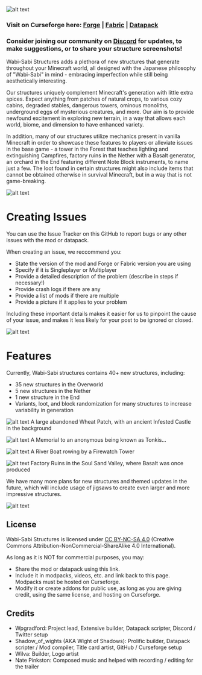 ![alt text](https://i.imgur.com/1EiT59N.png)
### Visit on Curseforge here: [Forge](https://www.curseforge.com/minecraft/mc-mods/wabi-sabi-structures-forge) | [Fabric](https://www.curseforge.com/minecraft/mc-mods/wabi-sabi-structures-fabric) | [Datapack](https://www.curseforge.com/minecraft/texture-packs/wabi-sabi-structures-datapack)
### Consider joining our community on [Discord](https://discord.gg/xJZbkfPrxJ) for updates, to make suggestions, or to share your structure screenshots!

Wabi-Sabi Structures adds a plethora of new structures that generate throughout your Minecraft world, all designed with the Japanese philosophy of "Wabi-Sabi" in mind - embracing imperfection while still being aesthetically interesting.

Our structures uniquely complement Minecraft's generation with little extra spices. Expect anything from patches of natural crops, to various cozy cabins, degraded stables, dangerous towers, ominous monoliths, underground eggs of mysterious creatures, and more. Our aim is to provide newfound excitement in exploring new terrain, in a way that allows each world, biome, and dimension to have enhanced variety.

In addition, many of our structures utilize mechanics present in vanilla Minecraft in order to showcase these features to players or alleviate issues in the base game - a tower in the Forest that teaches lighting and extinguishing Campfires, factory ruins in the Nether with a Basalt generator, an orchard in the End featuring different Note Block instruments, to name just a few. The loot found in certain structures might also include items that cannot be obtained otherwise in survival Minecraft, but in a way that is not game-breaking.

![alt text](https://i.imgur.com/vrvJdLE.png)

# Creating Issues
You can use the Issue Tracker on this GitHub to report bugs or any other issues with the mod or datapack.

When creating an issue, we reccommend you:
  - State the version of the mod and Forge or Fabric version you are using
  - Specify if it is Singleplayer or Multiplayer
  - Provide a detailed description of the problem (describe in steps if necessary!)
  - Provide crash logs if there are any
  - Provide a list of mods if there are multiple
  - Provide a picture if it applies to your problem
  
Including these important details makes it easier for us to pinpoint the cause of your issue, and makes it less likely for your post to be ignored or closed.

![alt text](https://i.imgur.com/vrvJdLE.png)

# Features

Currently, Wabi-Sabi structures contains 40+ new structures, including:
  - 35 new structures in the Overworld
  - 5 new structures in the Nether
  - 1 new structure in the End
  - Variants, loot, and block randomization for many structures to increase variability in generation

![alt text](https://i.imgur.com/kjLV81B.jpg)
A large abandoned Wheat Patch, with an ancient Infested Castle in the background

![alt text](https://i.imgur.com/eTnTRsy.png)
A Memorial to an anonymous being known as Tonkis...

![alt text](https://i.imgur.com/4jvwgHu.png)
A River Boat rowing by a Firewatch Tower

![alt text](https://i.imgur.com/vt767Us.png)
Factory Ruins in the Soul Sand Valley, where Basalt was once produced

We have many more plans for new structures and themed updates in the future, which will include usage of jigsaws to create even larger and more impressive structures.

![alt text](https://i.imgur.com/vrvJdLE.png)

## License

Wabi-Sabi Structures is licensed under [CC BY-NC-SA 4.0](https://creativecommons.org/licenses/by-nc-sa/4.0/legalcode) (Creative Commons Attribution-NonCommercial-ShareAlike 4.0 International).

As long as it is NOT for commercial purposes, you may:
  - Share the mod or datapack using this link.
  - Include it in modpacks, videos, etc. and link back to this page. Modpacks must be hosted on Curseforge.
  - Modify it or create addons for public use, as long as you are giving credit, using the same license, and hosting on Curseforge.

## Credits
  - Wpgradford: Project lead, Extensive builder, Datapack scripter, Discord / Twitter setup
  - Shadow_of_wights (AKA Wight of Shadows): Prolific builder, Datapack scripter / Mod compiler, Title card artist, GitHub / Curseforge setup
  - Wilva: Builder, Logo artist
  - Nate Pinkston: Composed music and helped with recording / editing for the trailer
